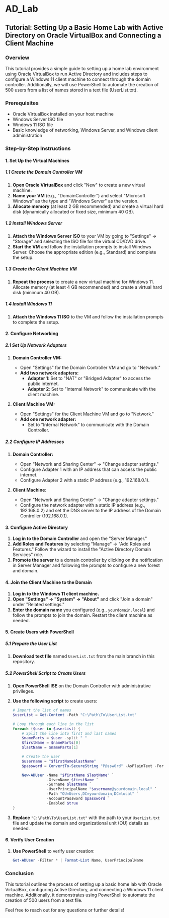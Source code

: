 # AD_Lab
## Tutorial: Setting Up a Basic Home Lab with Active Directory on Oracle VirtualBox and Connecting a Client Machine

### Overview
This tutorial provides a simple guide to setting up a home lab environment using Oracle VirtualBox to run Active Directory and includes steps to configure a Windows 11 client machine to connect through the domain controller. Additionally, we will use PowerShell to automate the creation of 500 users from a list of names stored in a text file (UserList.txt).

### Prerequisites
- Oracle VirtualBox installed on your host machine
- Windows Server ISO file
- Windows 11 ISO file
- Basic knowledge of networking, Windows Server, and Windows client administration

### Step-by-Step Instructions

#### 1. **Set Up the Virtual Machines**

##### 1.1 **Create the Domain Controller VM**
1. **Open Oracle VirtualBox** and click "New" to create a new virtual machine.
2. **Name your VM** (e.g., "DomainController") and select "Microsoft Windows" as the type and "Windows Server" as the version.
3. **Allocate memory** (at least 2 GB recommended) and create a virtual hard disk (dynamically allocated or fixed size, minimum 40 GB).

##### 1.2 **Install Windows Server**
1. **Attach the Windows Server ISO** to your VM by going to "Settings" -> "Storage" and selecting the ISO file for the virtual CD/DVD drive.
2. **Start the VM** and follow the installation prompts to install Windows Server. Choose the appropriate edition (e.g., Standard) and complete the setup.

##### 1.3 **Create the Client Machine VM**
1. **Repeat the process** to create a new virtual machine for Windows 11. Allocate memory (at least 4 GB recommended) and create a virtual hard disk (minimum 40 GB).

##### 1.4 **Install Windows 11**
1. **Attach the Windows 11 ISO** to the VM and follow the installation prompts to complete the setup.

#### 2. **Configure Networking**

##### 2.1 **Set Up Network Adapters**
1. **Domain Controller VM:**
   - Open "Settings" for the Domain Controller VM and go to "Network."
   - **Add two network adapters:**
     - **Adapter 1**: Set to "NAT" or "Bridged Adapter" to access the public internet.
     - **Adapter 2**: Set to "Internal Network" to communicate with the client machine.

2. **Client Machine VM:**
   - Open "Settings" for the Client Machine VM and go to "Network."
   - **Add one network adapter:**
     - Set to "Internal Network" to communicate with the Domain Controller.

##### 2.2 **Configure IP Addresses**
1. **Domain Controller:**
   - Open "Network and Sharing Center" -> "Change adapter settings."
   - Configure Adapter 1 with an IP address that can access the public internet.
   - Configure Adapter 2 with a static IP address (e.g., 192.168.0.1).

2. **Client Machine:**
   - Open "Network and Sharing Center" -> "Change adapter settings."
   - Configure the network adapter with a static IP address (e.g., 192.168.0.2) and set the DNS server to the IP address of the Domain Controller (192.168.0.1).

#### 3. **Configure Active Directory**

1. **Log in to the Domain Controller** and open the "Server Manager."
2. **Add Roles and Features** by selecting "Manage" -> "Add Roles and Features." Follow the wizard to install the "Active Directory Domain Services" role.
3. **Promote the server** to a domain controller by clicking on the notification in Server Manager and following the prompts to configure a new forest and domain.

#### 4. **Join the Client Machine to the Domain**

1. **Log in to the Windows 11 client machine.**
2. **Open "Settings" -> "System" -> "About"** and click "Join a domain" under "Related settings."
3. **Enter the domain name** you configured (e.g., `yourdomain.local`) and follow the prompts to join the domain. Restart the client machine as needed.

#### 5. **Create Users with PowerShell**

##### 5.1 **Prepare the User List**
1. **Download text file** named `UserList.txt` from the main branch in this repository.

##### 5.2 **PowerShell Script to Create Users**
1. **Open PowerShell ISE** on the Domain Controller with administrative privileges.
2. **Use the following script** to create users:
   ```powershell
   # Import the list of names
   $userList = Get-Content -Path "C:\Path\To\UserList.txt"

   # Loop through each line in the list
   foreach ($user in $userList) {
       # Split the line into first and last names
       $nameParts = $user -split " "
       $firstName = $nameParts[0]
       $lastName = $nameParts[1]

       # Create the user
       $username = "$firstName$lastName"
       $password = ConvertTo-SecureString "P@ssw0rd" -AsPlainText -Force

       New-ADUser -Name "$firstName $lastName" `
                  -GivenName $firstName `
                  -Surname $lastName `
                  -UserPrincipalName "$username@yourdomain.local" `
                  -Path "OU=Users,DC=yourdomain,DC=local" `
                  -AccountPassword $password `
                  -Enabled $true
   }
   ```

3. **Replace** `"C:\Path\To\UserList.txt"` with the path to your `UserList.txt` file and update the domain and organizational unit (OU) details as needed.

#### 6. **Verify User Creation**

1. **Use PowerShell** to verify user creation:
   ```powershell
   Get-ADUser -Filter * | Format-List Name, UserPrincipalName
   ```

### Conclusion
This tutorial outlines the process of setting up a basic home lab with Oracle VirtualBox, configuring Active Directory, and connecting a Windows 11 client machine. Additionally, it demonstrates using PowerShell to automate the creation of 500 users from a text file.

Feel free to reach out for any questions or further details!
